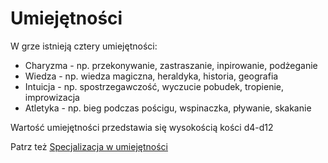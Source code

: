 # Umiejętności

W grze istnieją cztery umiejętności:

* Charyzma - np. przekonywanie, zastraszanie, inpirowanie, podżeganie
* Wiedza - np. wiedza magiczna, heraldyka, historia, geografia
* Intuicja - np. spostrzegawczość, wyczucie pobudek, tropienie, improwizacja
* Atletyka - np. bieg podczas pościgu, wspinaczka, pływanie, skakanie

Wartość umiejętności przedstawia się wysokością kości
d4-d12

Patrz też [Specjalizacja w umiejętności](/docs/specjalizacja-w-umiejetnosci.md)

